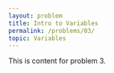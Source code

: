 ```yaml
---
layout: problem
title: Intro to Variables
permalink: /problems/03/
topic: Variables
---
```

This is content for problem 3.